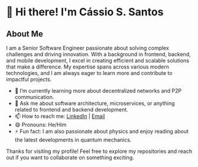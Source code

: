 # 👋 Hi there! I'm Cássio S. Santos

## About Me

I am a Senior Software Engineer passionate about solving complex challenges and driving innovation. With a background in frontend, backend, and mobile development, I excel in creating efficient and scalable solutions that make a difference. My expertise spans across various modern technologies, and I am always eager to learn more and contribute to impactful projects.

- 🌱 I’m currently learning more about decentralized networks and P2P communication.
- 💬 Ask me about software architecture, microservices, or anything related to frontend and backend development.
- 📫 How to reach me: [LinkedIn](https://www.linkedin.com/in/cassiossantos/) | [Email](mailto:cassio.slv1654@gmail.com)
- 😄 Pronouns: He/Him
- ⚡ Fun fact: I am also passionate about physics and enjoy reading about the latest developments in quantum mechanics.

Thanks for visiting my profile! Feel free to explore my repositories and reach out if you want to collaborate on something exciting.
